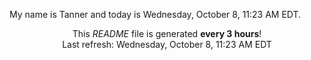 My name is Tanner and today is Wednesday, October 8, 11:23 AM EDT.

<p align="center">This <i>README</i> file is generated <b>every 3 hours</b>!</br>Last refresh: Wednesday, October 8, 11:23 AM EDT<br /></p>

